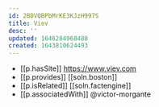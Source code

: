 ```yaml
---
id: 2BDVQBPbMrKE3KJzH997S
title: Viev
desc: ''
updated: 1646284968488
created: 1643810624493
---
```


- [[p.hasSite]] https://www.viev.com
- [[p.provides]] [[soln.boston]]
- [[p.isRelated]] [[soln.factengine]]
- [[p.associatedWith]] @victor-morgante